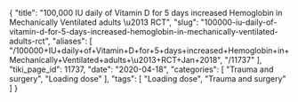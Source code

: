 {
    "title": "100,000 IU daily of Vitamin D for 5 days increased Hemoglobin in Mechanically Ventilated adults \u2013 RCT",
    "slug": "100000-iu-daily-of-vitamin-d-for-5-days-increased-hemoglobin-in-mechanically-ventilated-adults-rct",
    "aliases": [
        "/100000+IU+daily+of+Vitamin+D+for+5+days+increased+Hemoglobin+in+Mechanically+Ventilated+adults+\u2013+RCT+Jan+2018",
        "/11737"
    ],
    "tiki_page_id": 11737,
    "date": "2020-04-18",
    "categories": [
        "Trauma and surgery",
        "Loading dose"
    ],
    "tags": [
        "Loading dose",
        "Trauma and surgery"
    ]
}